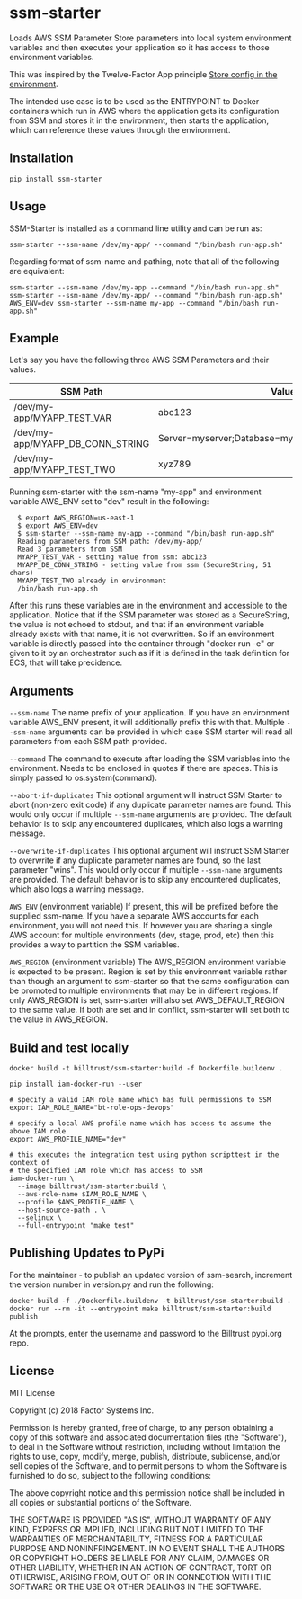 # ssm-starter

Loads AWS SSM Parameter Store parameters into local system environment variables and then executes your application so it has access to those environment variables.

This was inspired by the Twelve-Factor App principle [Store config in the environment](https://12factor.net/config).

The intended use case is to be used as the ENTRYPOINT to Docker containers which run in AWS where the application gets its configuration from SSM and stores it in the environment, then starts the application, which can reference these values through the environment. 

## Installation

```shell
pip install ssm-starter
```

## Usage

SSM-Starter is installed as a command line utility and can be run as:

```shell
ssm-starter --ssm-name /dev/my-app/ --command "/bin/bash run-app.sh"
```

Regarding format of ssm-name and pathing, note that all of the following are equivalent:

```shell
ssm-starter --ssm-name /dev/my-app --command "/bin/bash run-app.sh"
ssm-starter --ssm-name /dev/my-app/ --command "/bin/bash run-app.sh"
AWS_ENV=dev ssm-starter --ssm-name my-app --command "/bin/bash run-app.sh"
```

## Example

Let's say you have the following three AWS SSM Parameters and their values.

SSM Path | Value
---------|-------
/dev/my-app/MYAPP_TEST_VAR | abc123
/dev/my-app/MYAPP_DB_CONN_STRING | Server=myserver;Database=mydb;Uid=myuid;Pwd=secret;
/dev/my-app/MYAPP_TEST_TWO | xyz789

Running ssm-starter with the ssm-name "my-app" and environment variable AWS_ENV set to "dev" result in the following:

```shell
  $ export AWS_REGION=us-east-1
  $ export AWS_ENV=dev
  $ ssm-starter --ssm-name my-app --command "/bin/bash run-app.sh"
  Reading parameters from SSM path: /dev/my-app/
  Read 3 parameters from SSM
  MYAPP_TEST_VAR - setting value from ssm: abc123
  MYAPP_DB_CONN_STRING - setting value from ssm (SecureString, 51 chars)
  MYAPP_TEST_TWO already in environment
  /bin/bash run-app.sh
```

After this runs these variables are in the environment and accessible to the application.  Notice that if the SSM parameter was stored as a SecureString, the value is not echoed to stdout, and that if an environment variable already exists with that name, it is not overwritten.  So if an environment variable is directly passed into the container through "docker run -e" or given to it by an orchestrator such as if it is defined in the task definition for ECS, that will take precidence.

## Arguments

`--ssm-name`
The name prefix of your application.  If you have an environment variable AWS_ENV present, it will additionally prefix this with that.  Multiple `--ssm-name` arguments can be provided in which case SSM starter will read all parameters from each SSM path provided.

`--command`
The command to execute after loading the SSM variables into the environment.  Needs to be enclosed in quotes if there are spaces.  This is simply passed to os.system(command).

`--abort-if-duplicates`
This optional argument will instruct SSM Starter to abort (non-zero exit code) if any duplicate parameter names are found.  This would only occur if multiple `--ssm-name` arguments are provided.  The default behavior is to skip any encountered duplicates, which also logs a warning message.

`--overwrite-if-duplicates`
This optional argument will instruct SSM Starter to overwrite if any duplicate parameter names are found, so the last parameter "wins".  This would only occur if multiple `--ssm-name` arguments are provided.  The default behavior is to skip any encountered duplicates, which also logs a warning message.

`AWS_ENV` (environment variable)
If present, this will be prefixed before the supplied ssm-name.  If you have a separate AWS accounts for each environment, you will not need this.  If however you are sharing a single AWS account for multiple environments (dev, stage, prod, etc) then this provides a way to partition the SSM variables.

`AWS_REGION` (environment variable)
The AWS_REGION environment variable is expected to be present. Region is set by this environment variable rather than though an argument to ssm-starter so that the same configuration can be promoted to multiple environments that may be in different regions.  If only AWS_REGION is set, ssm-starter will also set AWS_DEFAULT_REGION to the same value.  If both are set and in conflict, ssm-starter will set both to the value in AWS_REGION.

## Build and test locally

```shell
docker build -t billtrust/ssm-starter:build -f Dockerfile.buildenv .

pip install iam-docker-run --user

# specify a valid IAM role name which has full permissions to SSM
export IAM_ROLE_NAME="bt-role-ops-devops"

# specify a local AWS profile name which has access to assume the above IAM role
export AWS_PROFILE_NAME="dev"

# this executes the integration test using python scripttest in the context of
# the specified IAM role which has access to SSM
iam-docker-run \
  --image billtrust/ssm-starter:build \
  --aws-role-name $IAM_ROLE_NAME \
  --profile $AWS_PROFILE_NAME \
  --host-source-path . \
  --selinux \
  --full-entrypoint "make test"
```

## Publishing Updates to PyPi

For the maintainer - to publish an updated version of ssm-search, increment the version number in version.py and run the following:

```shell
docker build -f ./Dockerfile.buildenv -t billtrust/ssm-starter:build .
docker run --rm -it --entrypoint make billtrust/ssm-starter:build publish
```

At the prompts, enter the username and password to the Billtrust pypi.org repo.

## License

MIT License

Copyright (c) 2018 Factor Systems Inc.

Permission is hereby granted, free of charge, to any person obtaining a copy
of this software and associated documentation files (the "Software"), to deal
in the Software without restriction, including without limitation the rights
to use, copy, modify, merge, publish, distribute, sublicense, and/or sell
copies of the Software, and to permit persons to whom the Software is
furnished to do so, subject to the following conditions:

The above copyright notice and this permission notice shall be included in all
copies or substantial portions of the Software.

THE SOFTWARE IS PROVIDED "AS IS", WITHOUT WARRANTY OF ANY KIND, EXPRESS OR
IMPLIED, INCLUDING BUT NOT LIMITED TO THE WARRANTIES OF MERCHANTABILITY,
FITNESS FOR A PARTICULAR PURPOSE AND NONINFRINGEMENT. IN NO EVENT SHALL THE
AUTHORS OR COPYRIGHT HOLDERS BE LIABLE FOR ANY CLAIM, DAMAGES OR OTHER
LIABILITY, WHETHER IN AN ACTION OF CONTRACT, TORT OR OTHERWISE, ARISING FROM,
OUT OF OR IN CONNECTION WITH THE SOFTWARE OR THE USE OR OTHER DEALINGS IN THE
SOFTWARE.

